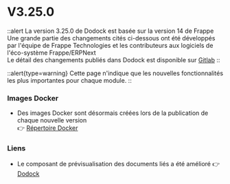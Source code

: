 # V3.25.0

::alert
La version 3.25.0 de Dodock est basée sur la version 14 de Frappe  
Une grande partie des changements cités ci-dessous ont été développés par l'équipe de Frappe Technologies et les contributeurs aux logiciels de l'éco-système Frappe/ERPNext  
Le détail des changements publiés dans Dodock est disponible sur [Gitlab](https://gitlab.com/dokos/dodock/-/releases/v3.25.0)
::

::alert{type=warning}
Cette page n'indique que les nouvelles fonctionnalités les plus importantes pour chaque module.
::


### Images Docker

- Des images Docker sont désormais créées lors de la publication de chaque nouvelle version  
:point_right: [Répertoire Docker](https://gitlab.com/dokos/dodock/container_registry/)


### Liens

- Le composant de prévisualisation des documents liés a été amélioré
:point_right: [Dodock](https://gitlab.com/dokos/dodock/-/merge_requests/73)